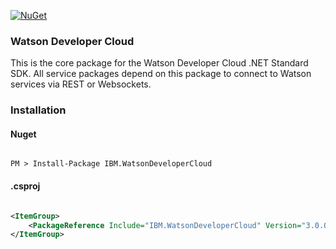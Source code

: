 [![NuGet](https://img.shields.io/badge/nuget-v3.0.0-green.svg?style=flat)](https://www.nuget.org/packages/IBM.WatsonDeveloperCloud/)

### Watson Developer Cloud

This is the core package for the Watson Developer Cloud .NET Standard SDK. All service packages depend on this package to connect to Watson services via REST or Websockets. 

### Installation
#### Nuget
```

PM > Install-Package IBM.WatsonDeveloperCloud

```
#### .csproj
```xml

<ItemGroup>
    <PackageReference Include="IBM.WatsonDeveloperCloud" Version="3.0.0" />
</ItemGroup>

```
